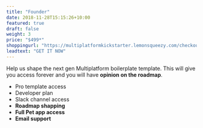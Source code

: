 ```yaml
---
title: "Founder"
date: 2018-11-28T15:15:26+10:00
featured: true
draft: false
weight: 3
price: "$499*"
shoppingurl: "https://multiplatformkickstarter.lemonsqueezy.com/checkout/buy/f75c5520-31e8-4744-befe-1e3363b9bb49"
leadtext: "GET IT NOW"
---
```


Help us shape the next gen Multiplatform boilerplate template. This will give you access forever and you will have **opinion on the roadmap**.

* Pro template access
* Developer plan
* Slack channel access
* **Roadmap shapping**
* **Full Pet app access**
* **Email support**
